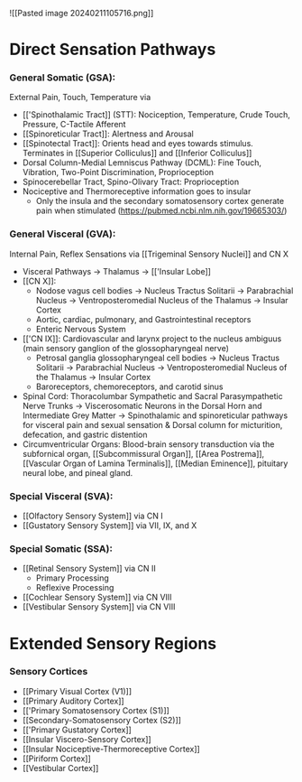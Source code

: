 ![[Pasted image 20240211105716.png]]
# Direct Sensation Pathways
### General Somatic (GSA): 
External Pain, Touch, Temperature via
- [['Spinothalamic Tract]] (STT): Nociception, Temperature, Crude Touch, Pressure, C-Tactile Afferent
- [[Spinoreticular Tract]]: Alertness and Arousal
- [[Spinotectal Tract]]: Orients head and eyes towards stimulus. Terminates in [[Superior Colliculus]] and [[Inferior Colliculus]]
- Dorsal Column-Medial Lemniscus Pathway (DCML): Fine Touch, Vibration, Two-Point Discrimination, Proprioception
- Spinocerebellar Tract, Spino-Olivary Tract: Proprioception
- Nociceptive and Thermoreceptive information goes to insular
	- Only the insula and the secondary somatosensory cortex generate pain when stimulated (https://pubmed.ncbi.nlm.nih.gov/19665303/)
### General Visceral (GVA): 
Internal Pain, Reflex Sensations via [[Trigeminal Sensory Nuclei]] and CN X
- Visceral Pathways -> Thalamus -> [['Insular Lobe]]
- [[CN X]]:
	- Nodose vagus cell bodies -> Nucleus Tractus Solitarii -> Parabrachial Nucleus -> Ventroposteromedial Nucleus of the Thalamus -> Insular Cortex
	- Aortic, cardiac, pulmonary, and Gastrointestinal receptors
	- Enteric Nervous System
- [['CN IX]]: Cardiovascular and larynx project to the nucleus ambiguus (main sensory ganglion of the glossopharyngeal nerve)
	- Petrosal ganglia glossopharyngeal cell bodies -> Nucleus Tractus Solitarii -> Parabrachial Nucleus -> Ventroposteromedial Nucleus of the Thalamus -> Insular Cortex
	- Baroreceptors, chemoreceptors, and carotid sinus
- Spinal Cord: Thoracolumbar Sympathetic and Sacral Parasympathetic Nerve Trunks -> Viscerosomatic Neurons in the Dorsal Horn and Intermediate Grey Matter -> Spinothalamic and spinoreticular pathways for visceral pain and sexual sensation & Dorsal column for micturition, defecation, and gastric distention
- Circumventricular Organs: Blood-brain sensory transduction via the subfornical organ, [[Subcommissural Organ]], [[Area Postrema]], [[Vascular Organ of Lamina Terminalis]], [[Median Eminence]], pituitary neural lobe, and pineal gland.
### Special Visceral (SVA):
- [[Olfactory Sensory System]] via CN I
- [[Gustatory Sensory System]] via VII, IX, and X
### Special Somatic (SSA):
- [[Retinal Sensory System]] via CN II
	- Primary Processing
	- Reflexive Processing
- [[Cochlear Sensory System]] via CN VIII
- [[Vestibular Sensory System]] via CN VIII

# Extended Sensory Regions
### Sensory Cortices
- [[Primary Visual Cortex (V1)]]
- [[Primary Auditory Cortex]]
- [['Primary Somatosensory Cortex (S1)]]
- [[Secondary-Somatosensory Cortex (S2)]]
- [['Primary Gustatory Cortex]]
- [[Insular Viscero-Sensory Cortex]]
- [[Insular Nociceptive-Thermoreceptive Cortex]]
- [[Piriform Cortex]]
- [[Vestibular Cortex]]